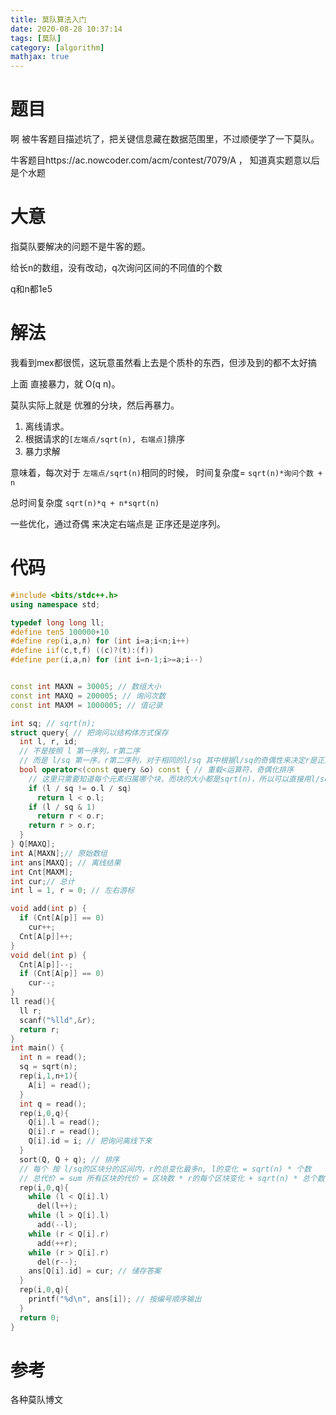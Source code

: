 ```yaml
---
title: 莫队算法入门
date: 2020-08-28 10:37:14
tags: [莫队]
category: [algorithm]
mathjax: true
---
```


# 题目

啊 被牛客题目描述坑了，把关键信息藏在数据范围里，不过顺便学了一下莫队。

牛客题目https://ac.nowcoder.com/acm/contest/7079/A ， 知道真实题意以后是个水题

# 大意

指莫队要解决的问题不是牛客的题。

给长n的数组，没有改动，q次询问区间的不同值的个数

q和n都1e5

# 解法

我看到mex都很慌，这玩意虽然看上去是个质朴的东西，但涉及到的都不太好搞

上面 直接暴力，就 O(q n)。

莫队实际上就是 优雅的分块，然后再暴力。

1. 离线请求。
2. 根据请求的`[左端点/sqrt(n), 右端点]`排序
3. 暴力求解

意味着，每次对于 `左端点/sqrt(n)`相同的时候， 时间复杂度= `sqrt(n)*询问个数 + n`

总时间复杂度 `sqrt(n)*q + n*sqrt(n)`

一些优化，通过奇偶 来决定右端点是 正序还是逆序列。

# 代码

```c++
#include <bits/stdc++.h>
using namespace std;

typedef long long ll;
#define ten5 100000+10
#define rep(i,a,n) for (int i=a;i<n;i++)
#define iif(c,t,f) ((c)?(t):(f))
#define per(i,a,n) for (int i=n-1;i>=a;i--)


const int MAXN = 30005; // 数组大小
const int MAXQ = 200005; // 询问次数
const int MAXM = 1000005; // 值记录

int sq; // sqrt(n);
struct query{ // 把询问以结构体方式保存
  int l, r, id;
  // 不是按照 l 第一序列，r第二序
  // 而是 l/sq 第一序，r第二序列，对于相同的l/sq 其中根据l/sq的奇偶性来决定r是正向序还是逆向序
  bool operator<(const query &o) const { // 重载<运算符，奇偶化排序
    // 这里只需要知道每个元素归属哪个块，而块的大小都是sqrt(n)，所以可以直接用l/sq
    if (l / sq != o.l / sq)
      return l < o.l;
    if (l / sq & 1)
      return r < o.r;
    return r > o.r;
  }
} Q[MAXQ];
int A[MAXN];// 原始数组
int ans[MAXQ]; // 离线结果
int Cnt[MAXM];
int cur;// 总计
int l = 1, r = 0; // 左右游标

void add(int p) {
  if (Cnt[A[p]] == 0)
    cur++;
  Cnt[A[p]]++;
}
void del(int p) {
  Cnt[A[p]]--;
  if (Cnt[A[p]] == 0)
    cur--;
}
ll read(){
  ll r;
  scanf("%lld",&r);
  return r;
}
int main() {
  int n = read();
  sq = sqrt(n);
  rep(i,1,n+1){
    A[i] = read();
  }
  int q = read();
  rep(i,0,q){
    Q[i].l = read();
    Q[i].r = read();
    Q[i].id = i; // 把询问离线下来
  }
  sort(Q, Q + q); // 排序
  // 每个 按 l/sq的区块分的区间内，r的总变化最多n, l的变化 = sqrt(n) * 个数
  // 总代价 = sum 所有区块的代价 = 区块数 * r的每个区块变化 + sqrt(n) * 总个数 = n^(3/2) + q * n^(1/2);
  rep(i,0,q){
    while (l < Q[i].l)
      del(l++);
    while (l > Q[i].l)
      add(--l);
    while (r < Q[i].r)
      add(++r);
    while (r > Q[i].r)
      del(r--);
    ans[Q[i].id] = cur; // 储存答案
  }
  rep(i,0,q){
    printf("%d\n", ans[i]); // 按编号顺序输出
  }
  return 0;
}
```

# 参考

各种莫队博文

